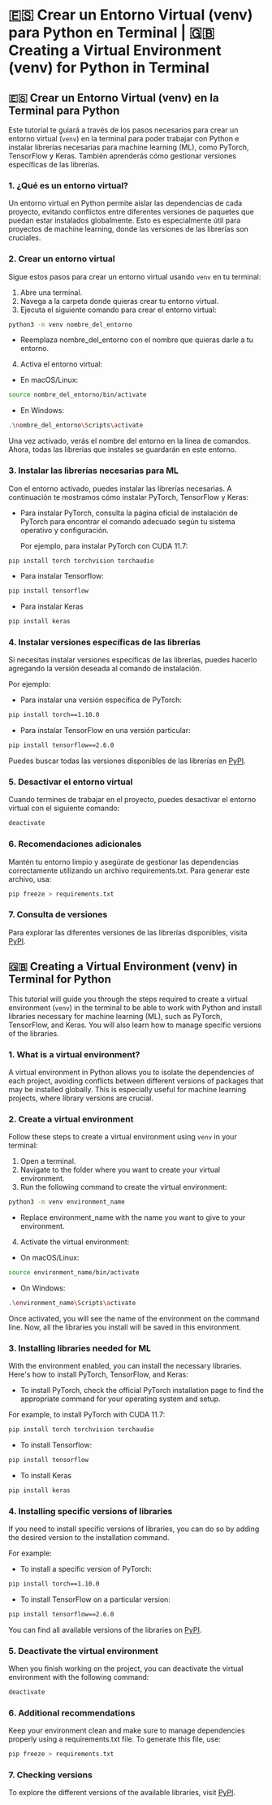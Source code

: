 # 🇪🇸 Crear un Entorno Virtual (venv) para Python en Terminal | 🇬🇧 Creating a Virtual Environment (venv) for Python in Terminal

## 🇪🇸 Crear un Entorno Virtual (venv) en la Terminal para Python

Este tutorial te guiará a través de los pasos necesarios para crear un entorno virtual (`venv`) en la terminal para poder trabajar con Python e instalar librerías necesarias para machine learning (ML), como PyTorch, TensorFlow y Keras. También aprenderás cómo gestionar versiones específicas de las librerías.

### 1. ¿Qué es un entorno virtual?

Un entorno virtual en Python permite aislar las dependencias de cada proyecto, evitando conflictos entre diferentes versiones de paquetes que puedan estar instalados globalmente. Esto es especialmente útil para proyectos de machine learning, donde las versiones de las librerías son cruciales.

### 2. Crear un entorno virtual

Sigue estos pasos para crear un entorno virtual usando `venv` en tu terminal:

1. Abre una terminal.
2. Navega a la carpeta donde quieras crear tu entorno virtual.
3. Ejecuta el siguiente comando para crear el entorno virtual:

```bash
python3 -m venv nombre_del_entorno
```
  - Reemplaza nombre_del_entorno con el nombre que quieras darle a tu entorno.

4. Activa el entorno virtual:

  - En macOS/Linux:
    
  ```bash
  source nombre_del_entorno/bin/activate
  ```
  - En Windows:
    
  ```bash
  .\nombre_del_entorno\Scripts\activate
  ```
Una vez activado, verás el nombre del entorno en la línea de comandos. Ahora, todas las librerías que instales se guardarán en este entorno.

### 3. Instalar las librerías necesarias para ML

Con el entorno activado, puedes instalar las librerías necesarias. A continuación te mostramos cómo instalar PyTorch, TensorFlow y Keras:

  - Para instalar PyTorch, consulta la página oficial de instalación de PyTorch para encontrar el comando adecuado según tu sistema operativo y configuración.

    Por ejemplo, para instalar PyTorch con CUDA 11.7:

```bash
pip install torch torchvision torchaudio
```
   - Para instalar Tensorflow:

```bash
pip install tensorflow
```
  - Para instalar Keras
```bash
pip install keras
```
### 4. Instalar versiones específicas de las librerías

Si necesitas instalar versiones específicas de las librerías, puedes hacerlo agregando la versión deseada al comando de instalación.

Por ejemplo:

  - Para instalar una versión específica de PyTorch:
```bash
pip install torch==1.10.0
```

  - Para instalar TensorFlow en una versión particular:

```bash
pip install tensorflow==2.6.0
```

Puedes buscar todas las versiones disponibles de las librerías en [PyPI](https://pypi.org/).

### 5. Desactivar el entorno virtual

Cuando termines de trabajar en el proyecto, puedes desactivar el entorno virtual con el siguiente comando:

```bash
deactivate
```

### 6. Recomendaciones adicionales

Mantén tu entorno limpio y asegúrate de gestionar las dependencias correctamente utilizando un archivo requirements.txt. Para generar este archivo, usa:

```bash
pip freeze > requirements.txt
```

### 7. Consulta de versiones

Para explorar las diferentes versiones de las librerías disponibles, visita [PyPI](https://pypi.org/).


## 🇬🇧 Creating a Virtual Environment (venv) in Terminal for Python

This tutorial will guide you through the steps required to create a virtual environment (`venv`) in the terminal to be able to work with Python and install libraries necessary for machine learning (ML), such as PyTorch, TensorFlow, and Keras. You will also learn how to manage specific versions of the libraries.

### 1. What is a virtual environment?

A virtual environment in Python allows you to isolate the dependencies of each project, avoiding conflicts between different versions of packages that may be installed globally. This is especially useful for machine learning projects, where library versions are crucial.

### 2. Create a virtual environment

Follow these steps to create a virtual environment using `venv` in your terminal:

1. Open a terminal.
2. Navigate to the folder where you want to create your virtual environment.
3. Run the following command to create the virtual environment:

```bash
python3 -m venv environment_name
```
- Replace environment_name with the name you want to give to your environment.

4. Activate the virtual environment:

- On macOS/Linux:

```bash
source environment_name/bin/activate
```
- On Windows:

```bash
.\environment_name\Scripts\activate
```
Once activated, you will see the name of the environment on the command line. Now, all the libraries you install will be saved in this environment.

### 3. Installing libraries needed for ML

With the environment enabled, you can install the necessary libraries. Here's how to install PyTorch, TensorFlow, and Keras:

- To install PyTorch, check the official PyTorch installation page to find the appropriate command for your operating system and setup.

For example, to install PyTorch with CUDA 11.7:

```bash
pip install torch torchvision torchaudio
```
- To install Tensorflow:

```bash
pip install tensorflow
```
- To install Keras
```bash
pip install keras
```
### 4. Installing specific versions of libraries

If you need to install specific versions of libraries, you can do so by adding the desired version to the installation command.

For example:

- To install a specific version of PyTorch:
```bash
pip install torch==1.10.0
```

- To install TensorFlow on a particular version:

```bash
pip install tensorflow==2.6.0
```

You can find all available versions of the libraries on [PyPI](https://pypi.org/).

### 5. Deactivate the virtual environment

When you finish working on the project, you can deactivate the virtual environment with the following command:

```bash
deactivate
```

### 6. Additional recommendations

Keep your environment clean and make sure to manage dependencies properly using a requirements.txt file. To generate this file, use:

```bash
pip freeze > requirements.txt
```

### 7. Checking versions

To explore the different versions of the available libraries, visit [PyPI](https://pypi.org/).


  
